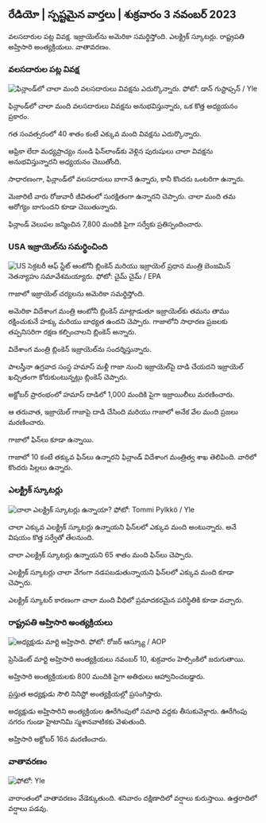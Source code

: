 ## రేడియో \| స్పష్టమైన వార్తలు \| శుక్రవారం 3 నవంబర్ 2023

వలసదారుల పట్ల వివక్ష. ఇజ్రాయెల్‌ను అమెరికా సమర్థిస్తోంది. ఎలక్ట్రిక్ స్కూటర్లు. రాష్ట్రపతి అహ్తిసారి అంత్యక్రియలు. వాతావరణం.

### వలసదారుల పట్ల వివక్ష

![ఫిన్లాండ్‌లో చాలా మంది వలసదారులు వివక్షను ఎదుర్కొన్నారు. ఫోటో: డాన్ గుస్టాఫ్సన్ / Yle](https://images.cdn.yle.fi/image/upload/c_crop,h_1080,w_1919,x_0,y_0/ar_1.777777777777777777,c_fill,g2_faces/wd_16050,hp_0q_auto:eco/f_auto/fl_lossy/v1693477380/39-116537864f0696340afe)

ఫిన్లాండ్‌లో చాలా మంది వలసదారులు వివక్షను అనుభవిస్తున్నారు, ఒక కొత్త అధ్యయనం ప్రకారం.

గత సంవత్సరంలో 40 శాతం కంటే ఎక్కువ మంది వివక్షను ఎదుర్కొన్నారు.

ఆఫ్రికా లేదా మధ్యప్రాచ్యం నుండి ఫిన్‌లాండ్‌కు వెళ్లిన పురుషులు చాలా వివక్షను అనుభవిస్తున్నారని అధ్యయనం చెబుతోంది.

సాధారణంగా, ఫిన్లాండ్‌లో వలసదారులు బాగానే ఉన్నారు, కానీ కొందరు ఒంటరిగా ఉన్నారు.

మెజారిటీ వారు రోజువారీ జీవితంలో సురక్షితంగా ఉన్నారని చెప్పారు. చాలా మంది తమ ఆరోగ్యం బాగుందని కూడా చెబుతున్నారు.

ఫిన్లాండ్ వెలుపల జన్మించిన 7,800 మందికి పైగా సర్వేకు ప్రతిస్పందించారు.

### USA ఇజ్రాయెల్‌ను సమర్థించింది

![US సెక్రటరీ ఆఫ్ స్టేట్ ఆంటోనీ బ్లింకెన్ మరియు ఇజ్రాయెల్ ప్రధాన మంత్రి బెంజమిన్ నెతన్యాహు సమావేశమయ్యారు. ఫోటో: చైమ్ చైమ్ / EPA](https://images.cdn.yle.fi/image/upload/c_crop,h_1178,w_2095,x_0,y_45/ar_1.7777777777777777,c_fill,g_faces./d_1201,wh_6201,wh_6750q_auto:eco/f_auto/fl_lossy/v1697558051/39-1187709652eacaa1698e)

గాజాలో ఇజ్రాయెల్ చర్యలను అమెరికా సమర్థిస్తోంది.

అమెరికా విదేశాంగ మంత్రి ఆంటోనీ బ్లింకెన్ మాట్లాడుతూ ఇజ్రాయెల్‌కు తమను తాము రక్షించుకునే హక్కు మరియు బాధ్యత ఉందని చెప్పారు. గాజాలోని సాధారణ ప్రజలకు తప్పనిసరిగా రక్షణ కల్పించాలని బ్లింకెన్ అన్నారు.

విదేశాంగ మంత్రి బ్లింకెన్ ఇజ్రాయెల్‌ను సందర్శిస్తున్నారు.

పాలస్తీనా ఉగ్రవాద సంస్థ హమాస్ మళ్లీ గాజా నుంచి ఇజ్రాయెల్‌పై దాడి చేయదని ఇజ్రాయెల్ ఖచ్చితంగా కోరుకుంటున్నట్లు బ్లింకెన్ చెప్పారు.

అక్టోబర్ ప్రారంభంలో హమాస్ దాడిలో 1,000 మందికి పైగా ఇజ్రాయిలీలు మరణించారు.

ఆ తరువాత, ఇజ్రాయెల్ గాజాపై దాడి చేసింది మరియు గాజాలో అనేక వేల మంది ప్రజలు మరణించారు.

గాజాలో ఫిన్‌లు కూడా ఉన్నాయి.

గాజాలో 10 కంటే తక్కువ ఫిన్‌లు ఉన్నారని ఫిన్లాండ్ విదేశాంగ మంత్రిత్వ శాఖ తెలిపింది. వారిలో కొందరు పిల్లలు ఉన్నారు.

### ఎలక్ట్రిక్ స్కూటర్లు

![చాలా ఎలక్ట్రిక్ స్కూటర్లు ఉన్నాయా? ఫోటో: Tommi Pylkkö / Yle](https://images.cdn.yle.fi/image/upload/c_crop,h_2268,w_4032,x_0,y_378/ar_1.77777777777777777,c_fill,g_777,c_fill,g_705q_auto:eco/f_auto/fl_lossy/v1629190662/39-842535611aab23cf6db)

చాలా ఎక్కువ ఎలక్ట్రిక్ స్కూటర్లు ఉన్నాయని ఫిన్‌లలో ఎక్కువ మంది అంటున్నారు. అనే విషయం కొత్త సర్వేతో తేలనుంది.

చాలా ఎలక్ట్రిక్ స్కూటర్లు ఉన్నాయని 65 శాతం మంది ఫిన్‌లు చెప్పారు.

ఎలక్ట్రిక్ స్కూటర్లు చాలా వేగంగా నడపబడుతున్నాయని ఫిన్‌లలో ఎక్కువ మంది కూడా చెప్పారు.

ఎలక్ట్రిక్ స్కూటర్ కారణంగా చాలా మంది వీధిలో ప్రమాదకరమైన పరిస్థితికి కూడా వచ్చారు.

### రాష్ట్రపతి అహ్తిసారి అంత్యక్రియలు

![అధ్యక్షుడు మార్టి అహ్తిసారి. ఫోటో: రోజర్ ఆస్క్యూ / AOP](https://images.cdn.yle.fi/image/upload/c_crop,h_3238,w_5757,x_259,y_350/ar_1.777777777777777777,c_fill,g_2010,w620,q_auto:eco/f_auto/fl_lossy/v1697440152/39-1186733652ce1167d3e9)

ప్రెసిడెంట్ మార్టి అహ్తిసారి అంత్యక్రియలు నవంబర్ 10, శుక్రవారం హెల్సింకిలో జరుగుతాయి.

అహ్తిసారి అంత్యక్రియలకు 800 మందికి పైగా అతిథులు ఆహ్వానించబడ్డారు.

ప్రస్తుత అధ్యక్షుడు సౌలి నినిస్టో అంత్యక్రియల్లో ప్రసంగిస్తారు.

అధ్యక్షుడు అహ్తిసారిని అంత్యక్రియల ఊరేగింపులో సమాధి వద్దకు తీసుకువెళ్లారు. ఊరేగింపు నగరం గుండా హైటానిమి స్మశానవాటికకు వెళుతుంది.

అహ్తిసారి అక్టోబర్ 16న మరణించారు.

### వాతావరణం

![ ఫోటో: Yle](https://images.cdn.yle.fi/image/upload/c_crop,h_1080,w_1919,x_0,y_0/ar_1.777777777777777,c_fill,g_faces,h12670.to:eco/f_auto/fl_lossy/v1699023031/39-11957186545088dc4556)

వారాంతంలో వాతావరణం వేడెక్కుతుంది. శనివారం దక్షిణాదిలో వర్షాలు కురుస్తాయి. ఉత్తరాదిలో వర్షాలు పడవు.